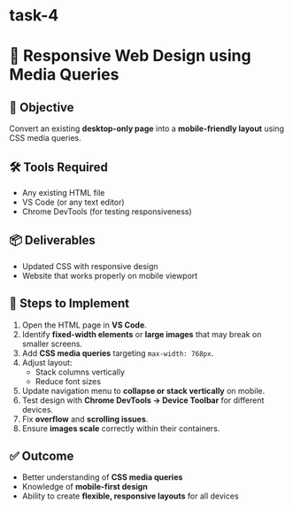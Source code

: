 # task-4
# 📱 Responsive Web Design using Media Queries  

## 🎯 Objective  
Convert an existing **desktop-only page** into a **mobile-friendly layout** using CSS media queries.  

## 🛠 Tools Required  
- Any existing HTML file  
- VS Code (or any text editor)  
- Chrome DevTools (for testing responsiveness)  

## 📦 Deliverables  
- Updated CSS with responsive design  
- Website that works properly on mobile viewport  

## 📝 Steps to Implement  
1. Open the HTML page in **VS Code**.  
2. Identify **fixed-width elements** or **large images** that may break on smaller screens.  
3. Add **CSS media queries** targeting `max-width: 768px`.  
4. Adjust layout:  
   - Stack columns vertically  
   - Reduce font sizes  
5. Update navigation menu to **collapse or stack vertically** on mobile.  
6. Test design with **Chrome DevTools → Device Toolbar** for different devices.  
7. Fix **overflow** and **scrolling issues**.  
8. Ensure **images scale** correctly within their containers.  

## ✅ Outcome  
- Better understanding of **CSS media queries**  
- Knowledge of **mobile-first design**  
- Ability to create **flexible, responsive layouts** for all devices  

